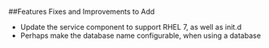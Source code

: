 ##Features Fixes and Improvements to Add

* Update the service component to support RHEL 7, as well as init.d
* Perhaps make the database name configurable, when using a database
